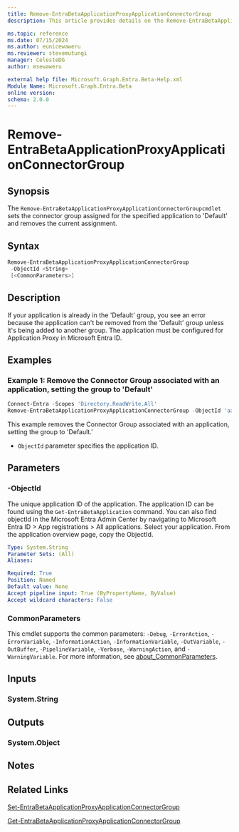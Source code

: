 ```yaml
---
title: Remove-EntraBetaApplicationProxyApplicationConnectorGroup
description: This article provides details on the Remove-EntraBetaApplicationProxyApplicationConnectorGroup command.

ms.topic: reference
ms.date: 07/15/2024
ms.author: eunicewaweru
ms.reviewer: stevemutungi
manager: CelesteDG
author: msewaweru

external help file: Microsoft.Graph.Entra.Beta-Help.xml
Module Name: Microsoft.Graph.Entra.Beta
online version:
schema: 2.0.0
---
```


# Remove-EntraBetaApplicationProxyApplicationConnectorGroup

## Synopsis

The `Remove-EntraBetaApplicationProxyApplicationConnectorGroupcmdlet` sets the connector group assigned for the specified application to 'Default' and removes the current assignment.

## Syntax

```powershell
Remove-EntraBetaApplicationProxyApplicationConnectorGroup
 -ObjectId <String> 
 [<CommonParameters>]
```

## Description

If your application is already in the 'Default' group, you see an error because the application can't be removed from the 'Default' group unless it's being added to another group.
The application must be configured for Application Proxy in Microsoft Entra ID.

## Examples

### Example 1: Remove the Connector Group associated with an application, setting the group to 'Default'

```POWERSHELL
Connect-Entra -Scopes 'Directory.ReadWrite.All'
Remove-EntraBetaApplicationProxyApplicationConnectorGroup -ObjectId 'aaaaaaaa-0000-1111-2222-bbbbbbbbbbbb'
```

This example removes the Connector Group associated with an application, setting the group to 'Default.'

- `ObjectId` parameter specifies the application ID.

## Parameters

### -ObjectId

The unique application ID of the application.
The application ID can be found using the `Get-EntraBetaApplication` command.
You can also find objectId  in the Microsoft Entra Admin Center by navigating to Microsoft Entra ID > App registrations > All applications. Select your application. From the application overview page, copy the ObjectId.

```yaml
Type: System.String
Parameter Sets: (All)
Aliases:

Required: True
Position: Named
Default value: None
Accept pipeline input: True (ByPropertyName, ByValue)
Accept wildcard characters: False
```

### CommonParameters

This cmdlet supports the common parameters: `-Debug`, `-ErrorAction`, `-ErrorVariable`, `-InformationAction`, `-InformationVariable`, `-OutVariable`, `-OutBuffer`, `-PipelineVariable`, `-Verbose`, `-WarningAction`, and `-WarningVariable`. For more information, see [about_CommonParameters](https://go.microsoft.com/fwlink/?LinkID=113216).

## Inputs

### System.String

## Outputs

### System.Object

## Notes

## Related Links

[Set-EntraBetaApplicationProxyApplicationConnectorGroup](Set-EntraBetaApplicationProxyApplicationConnectorGroup.md)

[Get-EntraBetaApplicationProxyApplicationConnectorGroup](Get-EntraBetaApplicationProxyApplicationConnectorGroup.md)

